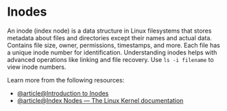 # Inodes

An inode (index node) is a data structure in Linux filesystems that stores metadata about files and directories except their names and actual data. Contains file size, owner, permissions, timestamps, and more. Each file has a unique inode number for identification. Understanding inodes helps with advanced operations like linking and file recovery. Use `ls -i filename` to view inode numbers.

Learn more from the following resources:

- [@article@Introduction to Inodes](https://linuxjourney.com/lesson/inodes)
- [@article@Index Nodes — The Linux Kernel documentation](https://www.kernel.org/doc/html/latest/filesystems/ext4/inodes.html?highlight=inode)